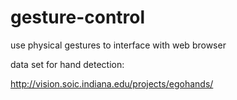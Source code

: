 # gesture-control
use physical gestures to interface with web browser


data set for hand detection:

http://vision.soic.indiana.edu/projects/egohands/